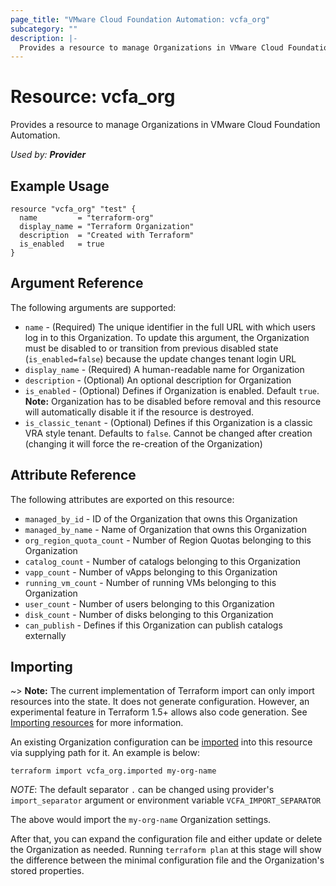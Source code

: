 ```yaml
---
page_title: "VMware Cloud Foundation Automation: vcfa_org"
subcategory: ""
description: |-
  Provides a resource to manage Organizations in VMware Cloud Foundation Automation.
---
```


# Resource: vcfa_org

Provides a resource to manage Organizations in VMware Cloud Foundation Automation.

_Used by: **Provider**_

## Example Usage

```hcl
resource "vcfa_org" "test" {
  name         = "terraform-org"
  display_name = "Terraform Organization"
  description  = "Created with Terraform"
  is_enabled   = true
}
```

## Argument Reference

The following arguments are supported:

- `name` - (Required) The unique identifier in the full URL with which users log in to this Organization.
  To update this argument, the Organization must be disabled to or transition from previous disabled state
  (`is_enabled=false`) because the update changes tenant login URL
- `display_name` - (Required) A human-readable name for Organization
- `description` - (Optional) An optional description for Organization
- `is_enabled` - (Optional) Defines if Organization is enabled. Default `true`. **Note:**
  Organization has to be disabled before removal and this resource will automatically disable it if
  the resource is destroyed.
- `is_classic_tenant` - (Optional) Defines if this Organization is a classic VRA style tenant. Defaults to `false`. Cannot be
  changed after creation (changing it will force the re-creation of the Organization)

## Attribute Reference

The following attributes are exported on this resource:

- `managed_by_id` - ID of the Organization that owns this Organization
- `managed_by_name` - Name of Organization that owns this Organization
- `org_region_quota_count` - Number of Region Quotas belonging to this Organization
- `catalog_count` - Number of catalogs belonging to this Organization
- `vapp_count` - Number of vApps belonging to this Organization
- `running_vm_count` - Number of running VMs belonging to this Organization
- `user_count` - Number of users belonging to this Organization
- `disk_count` - Number of disks belonging to this Organization
- `can_publish` - Defines if this Organization can publish catalogs externally

## Importing

~> **Note:** The current implementation of Terraform import can only import resources into the
state. It does not generate configuration. However, an experimental feature in Terraform 1.5+ allows
also code generation. See [Importing resources][importing-resources] for more information.

An existing Organization configuration can be [imported][docs-import] into this resource via supplying path
for it. An example is below:

```
terraform import vcfa_org.imported my-org-name
```

_NOTE_: The default separator `.` can be changed using provider's `import_separator` argument or environment variable `VCFA_IMPORT_SEPARATOR`

The above would import the `my-org-name` Organization settings.

After that, you can expand the configuration file and either update or delete the Organization as needed. Running `terraform plan`
at this stage will show the difference between the minimal configuration file and the Organization's stored properties.

[docs-import]: https://www.terraform.io/docs/import
[importing-resources]: /providers/vmware/vcfa/latest/docs/guides/importing_resources
